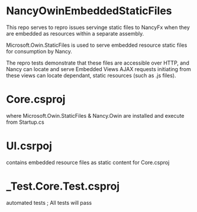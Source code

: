 NancyOwinEmbeddedStaticFiles
============================

This repo serves to repro issues servinge static files to NancyFx when they are embedded as resources within a separate assembly.

Microsoft.Owin.StaticFiles is used to serve embedded resource static files for consumption by Nancy.

The repro tests demonstrate that these files are accessible over HTTP, and  Nancy can locate and serve Embedded Views 
AJAX requests initiating from these views can locate dependant, static resources (such as .js files).

Core.csproj
===========
where Microsoft.Owin.StaticFiles & Nancy.Owin are installed and execute from Startup.cs

UI.csrpoj
===========
contains embedded resource files as static content for Core.csproj

_Test.Core.Test.csproj
===========
automated tests ; All tests will pass 
